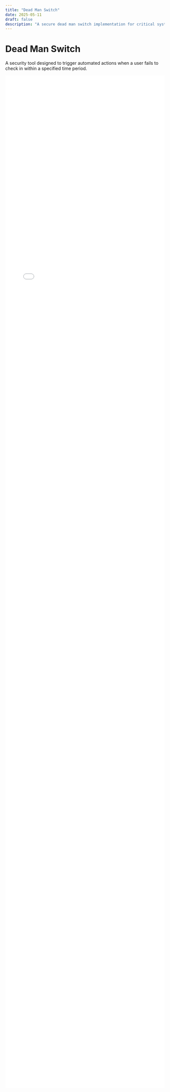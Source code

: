 ```yaml
---
title: "Dead Man Switch"
date: 2025-05-11
draft: false
description: "A secure dead man switch implementation for critical systems."
---
```


# Dead Man Switch

A security tool designed to trigger automated actions when a user fails to check in within a specified time period.

<iframe src="/projects_html/deadmanswitch.html" style="width:100%; height:600px; border:0; min-height: 80vh;" title="Dead Man Switch Project"></iframe>
